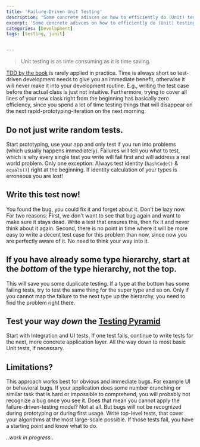 ```yaml
---
title: 'Failure-Driven Unit Testing'
description: 'Some concrete adivces on how to efficiently do (Unit) testing.'
excerpt: 'Some concrete adivces on how to efficiently do (Unit) testing.'
categories: [Development]
tags: [testing, junit]


---
```

> Unit testing is as time consuming as it is time saving.

[TDD by the book](http://amzn.to/2v8haz8) is rarely applied in practice. Time is always short so test-driven development needs to give you an immediate benefit, otherwise it will never make it into your development routine. E.g., writing the test case before the actual class is just not intuitive. Furthermore, trying to cover all lines of your new class right from the beginning has basically zero efficiency, since you spend a lot of time testing things that will disappear on the next rapid-prototyping-iteration on the next morning.

## Do not just write random tests.

Start prototyping, use your app and only test if you run into problems (which usually happens immediately). Failures will tell you what to test, which is why every single test you write will fail first and will address a real world problem. Only one exception: Always test identity (`hashCode()` & `equals()`) right at the beginning. If identity calculation of your types is erroneous you are lost!
 
## Write this test now!

You found the bug, you could fix it and forget about it. Don't be lazy now. For two reasons: First, we don't want to see that bug again and want to make sure it stays dead. Write a test that ensures this, then fix it and never think about it again. Second, there is no point in time where it will be more easy to write a decent test case for this problem than now, since now you are perfectly aware of it. No need to think your way into it.
 
## If you have already some type hierarchy, start at the *bottom* of the type hierarchy, not the top.

This will save you some duplicate testing. If a type at the bottom has some failing tests, try to test the same thing for the super type and so on. Only if you cannot map the failure to the next type up the hierarchy, you need to find the problem right there.

## Test your way *down* the [Testing Pyramid](https://martinfowler.com/bliki/TestPyramid.html)

Start with Integration and UI tests. If one test fails, continue to write tests for the next, more concrete application layer. All the way down to most basic Unit tests, if necessary.

## Limitations?

This approach works best for obvious and immediate bugs. For example UI or behavioral bugs.  If your application does some number crunching or similar task that is hard or impossible to comprehend, you will probably not recognize a bug once you see it. Does that mean you cannot apply the failure-driven-testing model? Not at all. But bugs will not be recognized during prototyping or during first usage. Write top-level tests, that cover your algorithms at the most large-scale possible. If those tests fail, you have a starting point and know what to do.




*..work in progress..*